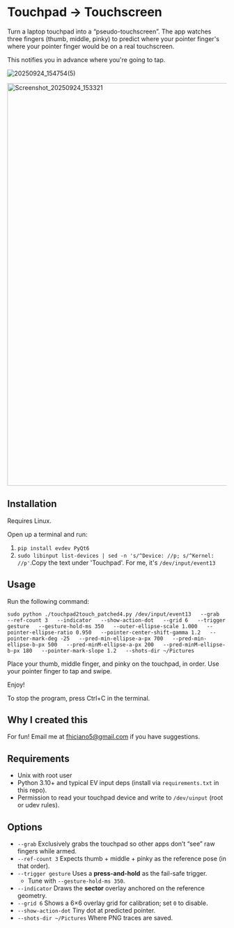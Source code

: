 # Touchpad → Touchscreen

Turn a laptop touchpad into a “pseudo-touchscreen”. The app watches three fingers (thumb, middle, pinky) to predict where your pointer finger's where your pointer finger would be on a real touchscreen. 

This notifies you in advance where you're going to tap. 

![20250924_154754(5)](https://github.com/user-attachments/assets/33969678-afaf-4863-978a-7c70951208f1)

<img width="1409" height="924" alt="Screenshot_20250924_153321" src="https://github.com/user-attachments/assets/c434553e-4324-4a3c-92a2-10784e04f805" />

## Installation

Requires Linux.

Open up a terminal and run:
1. `pip install evdev PyQt6`
2. `sudo libinput list-devices | sed -n 's/^Device: //p; s/^Kernel: //p'`.Copy the text under 'Touchpad'. For me, it's `/dev/input/event13`

## Usage

Run the following command:
```
sudo python ./touchpad2touch_patched4.py /dev/input/event13   --grab   --ref-count 3   --indicator   --show-action-dot   --grid 6   --trigger gesture   --gesture-hold-ms 350   --outer-ellipse-scale 1.000   --pointer-ellipse-ratio 0.950   --pointer-center-shift-gamma 1.2   --pointer-mark-deg -25   --pred-min-ellipse-a-px 700   --pred-min-ellipse-b-px 500   --pred-minM-ellipse-a-px 200   --pred-minM-ellipse-b-px 180   --pointer-mark-slope 1.2   --shots-dir ~/Pictures
```

Place your thumb, middle finger, and pinky on the touchpad, in order.
Use your pointer finger to tap and swipe.

Enjoy!

To stop the program, press Ctrl+C in the terminal.

## Why I created this

For fun! Email me at fhiciano5@gmail.com if you have suggestions.

## Requirements

- Unix with root user
- Python 3.10+ and typical EV input deps (install via `requirements.txt` in this repo).
- Permission to read your touchpad device and write to `/dev/uinput` (root or udev rules).

## Options

- `--grab` Exclusively grabs the touchpad so other apps don’t “see” raw fingers while armed.
- `--ref-count 3` Expects thumb + middle + pinky as the reference pose (in that order).
- `--trigger gesture` Uses a **press-and-hold** as the fail-safe trigger.  
  - Tune with `--gesture-hold-ms 350`.
- `--indicator` Draws the **sector** overlay anchored on the reference geometry.
- `--grid 6` Shows a 6×6 overlay grid for calibration; set `0` to disable.
- `--show-action-dot` Tiny dot at predicted pointer.
- `--shots-dir ~/Pictures` Where PNG traces are saved.

